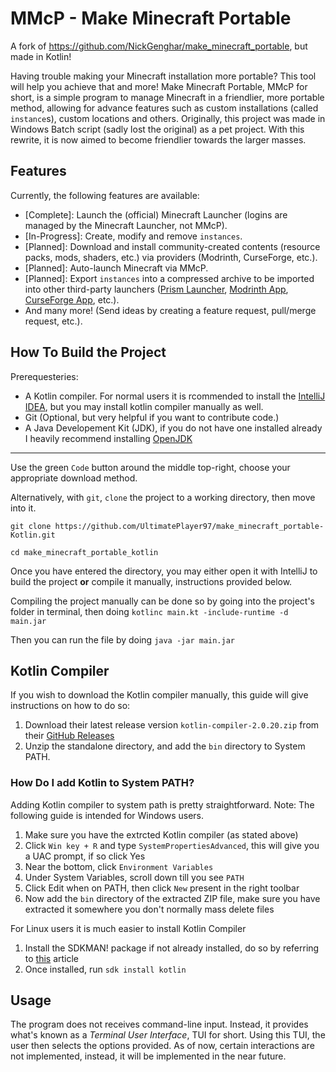 # MMcP - Make Minecraft Portable
A fork of https://github.com/NickGenghar/make_minecraft_portable, but made in Kotlin!

Having trouble making your Minecraft installation more portable? This tool will help you achieve that and more! Make Minecraft Portable, MMcP for short, is a simple program to manage Minecraft in a friendlier, more portable method, allowing for advance features such as custom installations (called `instance`s), custom locations and others. Originally, this project was made in Windows Batch script (sadly lost the original) as a pet project. With this rewrite, it is now aimed to become friendlier towards the larger masses.

## Features
Currently, the following features are available:
- [Complete]: Launch the (official) Minecraft Launcher (logins are managed by the Minecraft Launcher, not MMcP).
- [In-Progress]: Create, modify and remove `instances`.
- [Planned]: Download and install community-created contents (resource packs, mods, shaders, etc.) via providers (Modrinth, CurseForge, etc.).
- [Planned]: Auto-launch Minecraft via MMcP.
- [Planned]: Export `instances` into a compressed archive to be imported into other third-party launchers ([Prism Launcher](https://prismlauncher.org/), [Modrinth App](https://modrinth.com/app), [CurseForge App](https://www.curseforge.com/download/app), etc.).
- And many more! (Send ideas by creating a feature request, pull/merge request, etc.).

## How To Build the Project
Prerequesteries:
 - A Kotlin compiler. For normal users it is rcommended to install the [IntelliJ IDEA](https://www.jetbrains.com/idea/download/?section=windows), but you may install kotlin compiler manually as well.
 - Git (Optional, but very helpful if you want to contribute code.)
 - A Java Developement Kit (JDK), if you do not have one installed already I heavily recommend installing [OpenJDK](https://adoptium.net/en-GB/temurin/releases/?version=21)

---
Use the green `Code` button around the middle top-right, choose your appropriate download method.

Alternatively, with `git`, `clone` the project to a working directory, then move into it.
```
git clone https://github.com/UltimatePlayer97/make_minecraft_portable-Kotlin.git

cd make_minecraft_portable_kotlin
```
Once you have entered the directory, you may either open it with IntelliJ to build the project **or** compile it manually, instructions provided below.

Compiling the project manually can be done so by going into the project's folder in terminal, then doing `kotlinc main.kt -include-runtime -d main.jar`

Then you can run the file by doing `java -jar main.jar`

## Kotlin Compiler
If you wish to download the Kotlin compiler manually, this guide will give instructions on how to do so:
 1. Download their latest release version `kotlin-compiler-2.0.20.zip` from their [GitHub Releases](https://github.com/JetBrains/kotlin/releases/tag/v2.0.20)
 2. Unzip the standalone directory, and add the `bin` directory to System PATH.

### How Do I add Kotlin to System PATH?
Adding Kotlin compiler to system path is pretty straightforward. Note: The following guide is intended for Windows users.
 1. Make sure you have the extrcted Kotlin compiler (as stated above)
 2. Click `Win key + R` and type `SystemPropertiesAdvanced`, this will give you a UAC prompt, if so click Yes
 3. Near the bottom, click `Environment Variables`
 4. Under System Variables, scroll down till you see `PATH`
 5. Click Edit when on PATH, then click `New` present in the right toolbar
 6. Now add the `bin` directory of the extracted ZIP file, make sure you have extracted it somewhere you don't normally mass delete files

For Linux users it is much easier to install Kotlin Compiler
 1. Install the SDKMAN! package if not already installed, do so by referring to [this](https://sdkman.io/install/) article
 2. Once installed, run `sdk install kotlin`

## Usage
The program does not receives command-line input. Instead, it provides what's known as a _Terminal User Interface_, TUI for short. Using this TUI, the user then selects the options provided. As of now, certain interactions are not implemented, instead, it will be implemented in the near future.
